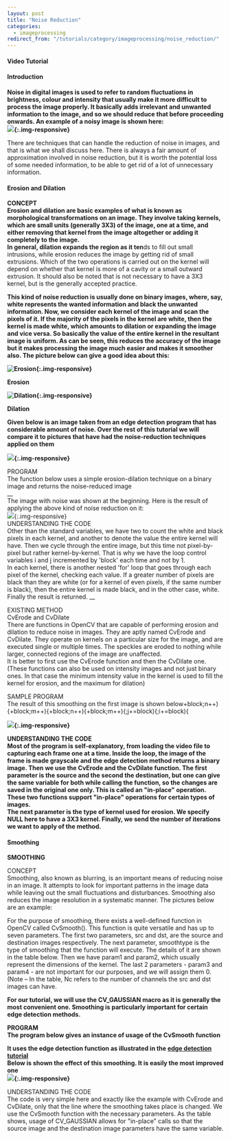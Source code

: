 ```yaml
---
layout: post
title: "Noise Reduction"
categories:
  - imageprocessing
redirect_from: "/tutorials/category/imageprocessing/noise_reduction/"
---
```


#### Video Tutorial

#### Introduction

**Noise in digital images is used to refer to random fluctuations in brightness, colour and intensity that usually make it more difficult to process the image properly. It basically adds irrelevant and unwanted information to the image, and so we should reduce that before proceeding onwards. An example of a noisy image is shown here:  
![][1]{:.img-responsive}**

There are techniques that can handle the reduction of noise in images, and that is what we shall discuss here. There is always a fair amount of approximation involved in noise reduction, but it is worth the potential loss of some needed information, to be able to get rid of a lot of unnecessary information.

#### Erosion and Dilation

**CONCEPT  
Erosion and dilation are basic examples of what is known as morphological transformations on an image. They involve taking kernels, which are small units (generally 3X3) of the image, one at a time, and either removing that kernel from the image altogether or adding it completely to the image.  
In general, dilation expands the region as it ten**ds to fill out small intrusions, while erosion reduces the image by getting rid of small extrusions. Which of the two operations is carried out on the kernel will depend on whether that kernel is more of a cavity or a small outward extrusion. It should also be noted that is not necessary to have a 3X3 kernel, but is the generally accepted practice.

**This kind of noise reduction is usually done on binary images, where, say, white represents the wanted information and black the unwanted information. Now, we consider each kernel of the image and scan the pixels of it. If the majority of the pixels in the kernel are white, then the kernel is made white, which amounts to dilation or expanding the image and vice versa. So basically the value of the entire kernel in the resultant image is uniform. As can be seen, this reduces the accuracy of the image but it makes processing the image much easier and makes it smoother also. The picture below can give a good idea about this:**

**![Erosion][2]{:.img-responsive}**

**Erosion**

**![Dilation][3]{:.img-responsive}**

**Dilation**

**Given below is an image taken from an edge detection program that has considerable amount of noise. Over the rest of this tutorial we will compare it to pictures that have had the noise-reduction techniques applied on them**

**![][4]{:.img-responsive}**

PROGRAM  
The function below uses a simple erosion-dilation technique on a binary image and returns the noise-reduced image  
__  
The image with noise was shown at the beginning. Here is the result of applying the above kind of noise reduction on it:  
![][5]{:.img-responsive}  
UNDERSTANDING THE CODE  
Other than the standard variables, we have two to count the white and black pixels in each kernel, and another to denote the value the entire kernel will have. Then we cycle through the entire image, but this time not pixel-by-pixel but rather kernel-by-kernel. That is why we have the loop control variables i and j incremented by 'block' each time and not by 1.  
In each kernel, there is another nested 'for' loop that goes through each pixel of the kernel, checking each value. If a greater number of pixels are black than they are white (or for a kernel of even pixels, if the same number is black), then the entire kernel is made black, and in the other case, white.  
Finally the result is returned. __

EXISTING METHOD  
CvErode and CvDilate  
There are functions in OpenCV that are capable of performing erosion and dilation to reduce noise in images. They are aptly named CvErode and CvDilate. They operate on kernels on a particular size for the image, and are executed single or multiple times. The speckles are eroded to nothing while larger, connected regions of the image are unaffected.  
It is better to first use the CvErode function and then the CvDilate one. (These functions can also be used on intensity images and not just binary ones. In that case the minimum intensity value in the kernel is used to fill the kernel for erosion, and the maximum for dilation)

SAMPLE PROGRAM  
The result of this smoothing on the first image is shown below+block;n++){+block;m++){+block;n++){+block;m++){;j+=block){;i+=block){

**![][6]{:.img-responsive}**

**UNDERSTANDING THE CODE  
Most of the program is self-explanatory, from loading the video file to capturing each frame one at a time. Inside the loop, the image of the frame is made grayscale and the edge detection method returns a binary image. Then we use the CvErode and the CvDilate function. The first parameter is the source and the second the destination, but one can give the same variable for both while calling the function, so the changes are saved in the original one only. This is called an "in-place" operation. These two functions support "in-place" operations for certain types of images.  
The next parameter is the type of kernel used for erosion. We specify NULL here to have a 3X3 kernel. Finally, we send the number of iterations we want to apply of the method.**

#### Smoothing

**SMOOTHING**

CONCEPT  
Smoothing, also known as blurring, is an important means of reducing noise in an image. It attempts to look for important patterns in the image data while leaving out the small fluctuations and disturbances. Smoothing also reduces the image resolution in a systematic manner. The pictures below are an example:

For the purpose of smoothing, there exists a well-defined function in OpenCV called CvSmooth(). This function is quite versatile and has up to seven parameters. The first two parameters, src and dst, are the source and destination images respectively. The next parameter, smoothtype is the type of smoothing that the function will execute. The details of it are shown in the table below. Then we have param1 and param2, which usually represent the dimensions of the kernel. The last 2 parameters - param3 and param4 \- are not important for our purposes, and we will assign them 0.  
(Note – In the table, Nc refers to the number of channels the src and dst images can have.

**For our tutorial, we will use the CV_GAUSSIAN macro as it is generally the most convenient one. Smoothing is particularly important for certain edge detection methods.**

  
**PROGRAM  
The program below gives an instance of usage of the CvSmooth function**

**It uses the edge detection function as illustrated in the [edge detection tutorial][7]  
Below is shown the effect of this smoothing. It is easily the most improved one  
![][8]{:.img-responsive}**

UNDERSTANDING THE CODE  
The code is very simple here and exactly like the example with CvErode and CvDilate, only that the line where the smoothing takes place is changed. We use the CvSmooth function with the necessary parameters. As the table shows, usage of CV_GAUSSIAN allows for "in-place" calls so that the source image and the destination image parameters have the same variable.

[1]: /img/tutorial/img_processing/noise/pic1.JPG
[2]: /img/tutorial/img_processing/noise/pic1.gif
[3]: /img/tutorial/img_processing/noise/pic1.gif
[4]: /img/tutorial/img_processing/noise/pic4.JPG
[5]: /img/tutorial/img_processing/noise/pic5.JPG
[6]: /img/tutorial/img_processing/noise/pic6.JPG
[7]: http://robotix.in/tutorials/category/imageprocessing/edge_detection
[8]: /img/tutorial/img_processing/noise/pic8.JPG
